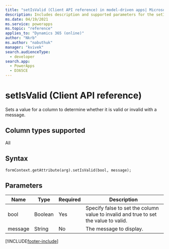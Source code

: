 ```yaml
---
title: "setIsValid (Client API reference) in model-driven apps| MicrosoftDocs"
description: Includes description and supported parameters for the setIsValid method.
ms.date: 04/19/2021
ms.service: powerapps
ms.topic: "reference"
applies_to: "Dynamics 365 (online)"
author: "Nkrb"
ms.author: "nabuthuk"
manager: "kvivek"
search.audienceType: 
  - developer
search.app: 
  - PowerApps
  - D365CE
---
```


# setIsValid (Client API reference)

Sets a value for a column to determine whether it is valid or invalid with a message.

## Column types supported

All

## Syntax 

`formContext.getAttribute(arg).setIsValid(bool, message);` 

## Parameters

|Name|Type|Required|Description|
|----|----|------|------------|
|bool|Boolean|Yes|Specify false to set the column value to invalid and true to set the value to valid.|
|message|String|No|The message to display.| 


[!INCLUDE[footer-include](../../../../../includes/footer-banner.md)]